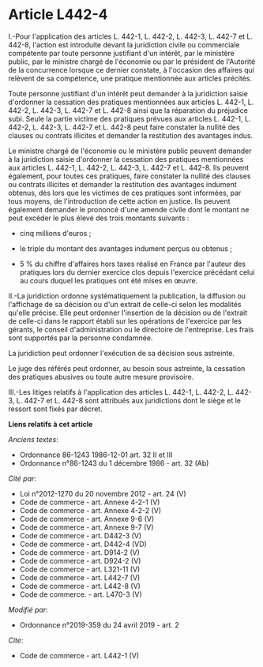 # Article L442-4

I.-Pour l'application des articles L. 442-1, L. 442-2, L. 442-3, L. 442-7 et L. 442-8, l'action est introduite devant la
juridiction civile ou commerciale compétente par toute personne justifiant d'un intérêt, par le ministère public, par le
ministre chargé de l'économie ou par le président de l'Autorité de la concurrence lorsque ce dernier constate, à l'occasion
des affaires qui relèvent de sa compétence, une pratique mentionnée aux articles précités. 

Toute personne justifiant d'un intérêt peut demander à la juridiction saisie d'ordonner la cessation des pratiques
mentionnées aux articles L. 442-1, L. 442-2, L. 442-3, L. 442-7 et L. 442-8 ainsi que la réparation du préjudice subi. Seule
la partie victime des pratiques prévues aux articles L. 442-1, L. 442-2, L. 442-3, L. 442-7 et L. 442-8 peut faire constater
la nullité des clauses ou contrats illicites et demander la restitution des avantages indus. 

Le ministre chargé de l'économie ou le ministère public peuvent demander à la juridiction saisie d'ordonner la cessation des
pratiques mentionnées aux articles L. 442-1, L. 442-2, L. 442-3, L. 442-7 et L. 442-8. Ils peuvent également, pour toutes ces
pratiques, faire constater la nullité des clauses ou contrats illicites et demander la restitution des avantages indument
obtenus, dès lors que les victimes de ces pratiques sont informées, par tous moyens, de l'introduction de cette action en
justice. Ils peuvent également demander le prononcé d'une amende civile dont le montant ne peut excéder le plus élevé des
trois montants suivants :

- cinq millions d'euros ;

- le triple du montant des avantages indument perçus ou obtenus ;

- 5 % du chiffre d'affaires hors taxes réalisé en France par l'auteur des pratiques lors du dernier exercice clos depuis
l'exercice précédant celui au cours duquel les pratiques ont été mises en œuvre. 

II.-La juridiction ordonne systématiquement la publication, la diffusion ou l'affichage de sa décision ou d'un extrait de
celle-ci selon les modalités qu'elle précise. Elle peut ordonner l'insertion de la décision ou de l'extrait de celle-ci dans
le rapport établi sur les opérations de l'exercice par les gérants, le conseil d'administration ou le directoire de
l'entreprise. Les frais sont supportés par la personne condamnée. 

La juridiction peut ordonner l'exécution de sa décision sous astreinte. 

Le juge des référés peut ordonner, au besoin sous astreinte, la cessation des pratiques abusives ou toute autre mesure
provisoire. 

III.-Les litiges relatifs à l'application des articles L. 442-1, L. 442-2, L. 442-3, L. 442-7 et L. 442-8 sont attribués aux
juridictions dont le siège et le ressort sont fixés par décret.

**Liens relatifs à cet article**

_Anciens textes_:

  - Ordonnance 86-1243 1986-12-01 art. 32 II et III
  - Ordonnance n°86-1243 du 1 décembre 1986 - art. 32 (Ab)

_Cité par_:

  - Loi n°2012-1270 du 20 novembre 2012 - art. 24 (V)
  - Code de commerce - art. Annexe 4-2-1 (V)
  - Code de commerce - art. Annexe 4-2-2 (V)
  - Code de commerce - art. Annexe 9-6 (V)
  - Code de commerce - art. Annexe 9-7 (V)
  - Code de commerce - art. D442-3 (V)
  - Code de commerce - art. D442-4 (VD)
  - Code de commerce - art. D914-2 (V)
  - Code de commerce - art. D924-2 (V)
  - Code de commerce - art. L321-11 (V)
  - Code de commerce - art. L442-7 (V)
  - Code de commerce - art. L442-8 (V)
  - Code de commerce. - art. L470-3 (V)

_Modifié par_:

  - Ordonnance n°2019-359 du 24 avril 2019 - art. 2

_Cite_:

  - Code de commerce - art. L442-1 (V)
